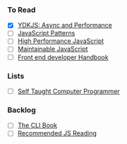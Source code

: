 ### To Read
- [x] [YDKJS: Async and Performance](http://www.amazon.com/You-Dont-Know-JS-Performance-ebook/dp/B00TXVCJ7O/ref=sr_1_1?s=digital-text&ie=UTF8&qid=1454461465&sr=1-1&keywords=you+dont+know+js+async)
- [ ] [JavaScript Patterns](http://www.amazon.com/JavaScript-Patterns-Stoyan-Stefanov-ebook/dp/B0046RERXE/ref=mt_kindle?_encoding=UTF8&me=)
- [ ] [High Performance JavaScript](http://www.amazon.com/Performance-JavaScript-Faster-Application-Interfaces/dp/059680279X)
- [ ] [Maintainable JavaScript](http://www.amazon.com/Maintainable-JavaScript-Nicholas-C-Zakas/dp/1449327680)
- [ ] [Front end developer Handbook](http://www.frontendhandbook.com/)

### Lists
- [ ] [Self Taught Computer Programmer](https://www.reddit.com/r/books/comments/ch0wt/a_reading_list_for_the_selftaught_computer/)

### Backlog
- [ ] [The CLI Book](http://theclibook.com/?utm_source=nodeweekly&utm_medium=email)
- [ ] [Recommended JS Reading](https://plus.google.com/+AddyOsmani/posts/H3onog42Msj)
